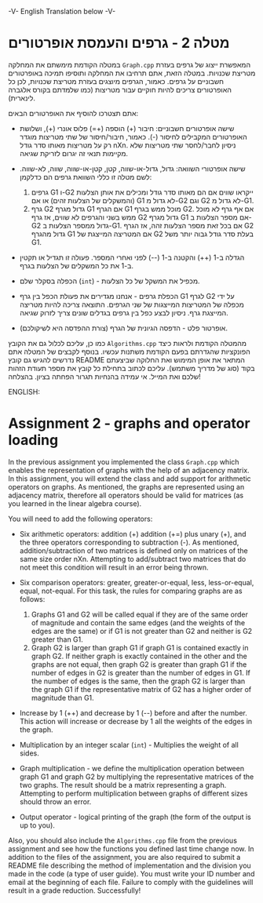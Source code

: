 -V- English Translation below -V-

# מטלה 2 - גרפים והעמסת אופרטורים

במטלה הקודמת מימשתם את המחלקה `Graph.cpp` המאפשרת ייצוג של גרפים בעזרת מטריצת שכנויות. במטלה הזאת, אתם תרחיבו את המחלקה ותוסיפו תמיכה באופרטורים חשבוניים על גרפים.
כאמור, הגרפים מיוצגים בעזרת מטריצת שכנויות, לכן כל האופרטורים צריכים להיות חוקיים עבור מטריצות (כמו שלמדתם בקורס אלגברה לינארית).

אתם תצטרכו להוסיף את האופרטורים הבאים:

- שישה אופרטורים חשבוניים: חיבור (+) הוספה (+=) פלוס אונרי (+), ושלושת האופרטורים המקבילים לחיסור (-). כאמור, חיבור/חיסור של שתי מטריצות מוגדר רק על מטריצות מאותו סדר גודל nXn. ניסיון לחבר/לחסר שתי מטריצות שלא מקיימות תנאי זה יגרום לזריקת שגיאה.
- שישה אופרטורי השוואה: גדול, גדול-או-שווה, קטן, קטן-או-שווה, שווה, לא-שווה. לשם מטלה זו כללי השוואת גרפים הם כדלקמן:

  1. גרפים G1 ו-G2 ייקראו שווים אם הם מאותו סדר גודל ומכילים את אותן הצלעות (והמשקלים של הצלעות זהים) או אם G1 לא גדול מ-G2 וגם G2 לא גדול מ-G1.
  2. גרף G2 גדול מגרף G1 אם הגרף G1 מוכל ממש בגרף G2. אם אף גרף לא מוכל ממש בשני והגרפים לא שווים, אז גרף G2 גדול מגרף G1 אם מספר הצלעות ב-G2 גדול ממספר הצלעות ב-G1. אם בכל זאת מספר הצלעות זהה, אז הגרף G2 גדול מהגרף G1 אם המטריצה המייצגת של G2 בעלת סדר גודל גבוה יותר משל G1.

- הגדלה ב-1 (++) והקטנה ב-1 (--) לפני ואחרי המספר. פעולה זו תגדיל או תקטין ב-1 את כל המשקלים של הצלעות בגרף.
- הכפלה בסקלר שלם (`int`) - מכפיל את המשקל של כל הצלעות.
- הכפלת גרפים - אנחנו מגדירים את פעולת הכפל בין גרף G1 לגרף G2 על ידי מכפלה של המטריצות המייצגות של שני הגרפים. התוצאה צריכה להיות מטריצה המייצגת גרף. ניסיון לבצע כפל בין גרפים בגדלים שונים צריך לזרוק שגיאה.
- אופרטור פלט - הדפסה הגיונית של הגרף (צורת ההפדסה היא לשיקולכם).


כמו כן, עליכם לכלול גם את הקובץ `Algorithms.cpp` מהמטלה הקודמת ולראות כיצד הפונקציות שהגדרתם בפעם הקודמת משתנות עכשיו. בנוסף לקבצים של המטלה אתם נדרשים להגיש גם קובץ README המתאר את אופן המימוש ואת החלוקה שביצעתם בקוד (סוג של מדריך משתמש).
עליכם לכתוב בתחילת כל קובץ את מספר תעודת הזהות שלכם ואת המייל. אי עמידה בהנחיות תגרור הפחתה בציון.
בהצלחה!

ENGLISH:
# Assignment 2 - graphs and operator loading

In the previous assignment you implemented the class `Graph.cpp` which enables the representation of graphs with the help of an adjacency matrix. In this assignment, you will extend the class and add support for arithmetic operators on graphs.
As mentioned, the graphs are represented using an adjacency matrix, therefore all operators should be valid for matrices (as you learned in the linear algebra course).

You will need to add the following operators:

- Six arithmetic operators: addition (+) addition (+=) plus unary (+), and the three operators corresponding to subtraction (-). As mentioned, addition/subtraction of two matrices is defined only on matrices of the same size order nXn. Attempting to add/subtract two matrices that do not meet this condition will result in an error being thrown.
- Six comparison operators: greater, greater-or-equal, less, less-or-equal, equal, not-equal. For this task, the rules for comparing graphs are as follows:

   1. Graphs G1 and G2 will be called equal if they are of the same order of magnitude and contain the same edges (and the weights of the edges are the same) or if G1 is not greater than G2 and neither is G2 greater than G1.
   2. Graph G2 is larger than graph G1 if graph G1 is contained exactly in graph G2. If neither graph is exactly contained in the other and the graphs are not equal, then graph G2 is greater than graph G1 if the number of edges in G2 is greater than the number of edges in G1. If the number of edges is the same, then the graph G2 is larger than the graph G1 if the representative matrix of G2 has a higher order of magnitude than G1.

- Increase by 1 (++) and decrease by 1 (--) before and after the number. This action will increase or decrease by 1 all the weights of the edges in the graph.
- Multiplication by an integer scalar (`int`) - Multiplies the weight of all sides.
- Graph multiplication - we define the multiplication operation between graph G1 and graph G2 by multiplying the representative matrices of the two graphs. The result should be a matrix representing a graph. Attempting to perform multiplication between graphs of different sizes should throw an error.
- Output operator - logical printing of the graph (the form of the output is up to you).


Also, you should also include the `Algorithms.cpp` file from the previous assignment and see how the functions you defined last time change now. In addition to the files of the assignment, you are also required to submit a README file describing the method of implementation and the division you made in the code (a type of user guide).
You must write your ID number and email at the beginning of each file. Failure to comply with the guidelines will result in a grade reduction.
Successfully!